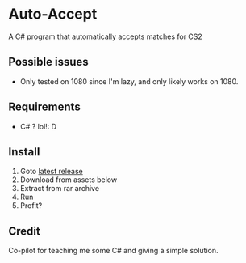 # Auto-Accept
A C# program that automatically accepts matches for CS2

## Possible issues

- Only tested on 1080 since I'm lazy, and only likely works on 1080.

## Requirements

- C# ? lol!: D

## Install

1. Goto [latest release](https://github.com/qe7/CS2-Auto-Accept/releases/latest)
2. Download from assets below
3. Extract from rar archive
4. Run
5. Profit?

## Credit

Co-pilot for teaching me some C# and giving a simple solution.
